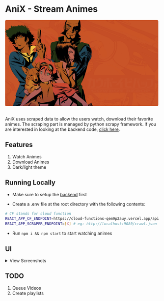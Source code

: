 # AniX - Stream Animes

<img style="border-radius: 4px; margin-bottom: 16px" src="screenshots/cb.png" alt="banner" height="280">

AniX uses scraped data to allow the users watch, download their favorite animes. The scraping part is managed by python scrapy framework. If you are interested in looking at the backend code, [click here](https://gitlab.com/manikandanraji/anix-backend).

## Features

1. Watch Animes
2. Download Animes
3. Dark/light theme

## Running Locally

- Make sure to setup the [backend](https://gitlab.com/manikandanraji/anix-backend) first

- Create a .env file at the root directory with the following contents:

```bash
# CF stands for cloud function
REACT_APP_CF_ENDPOINT=https://cloud-functions-qem9p2auy.vercel.app/api
REACT_APP_SCRAPER_ENDPOINT=[X] # eg: http://localhost:9080/crawl.json
```

- Run <code>npm i && npm start</code> to start watching animes

## UI

<details>
<summary>View Screenshots</summary>

### Home

<img style="border-radius: 4px;" src="screenshots/home.png" alt="home">

### Anime Page

<img style="border-radius: 4px;" src="screenshots/anime_page.png" alt="anime page">

### Anime Page 2

<img style="border-radius: 4px;" src="screenshots/anime_page2.png" alt="anime page 2">

### Video Player

<img style="border-radius: 4px;" src="screenshots/video_player.png" alt="video player">

</details>

## TODO

1. Queue Videos
2. Create playlists

